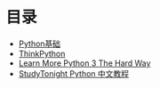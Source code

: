 # 目录


-   [Python基础](python_base/README.md)
-   [ThinkPython](ThinkPython/README.md)
-   [Learn More Python 3 The Hard Way](Learn_More_Python_3_The_Hard_Way/README.md)
-   [StudyTonight Python 中文教程](python/README.md)